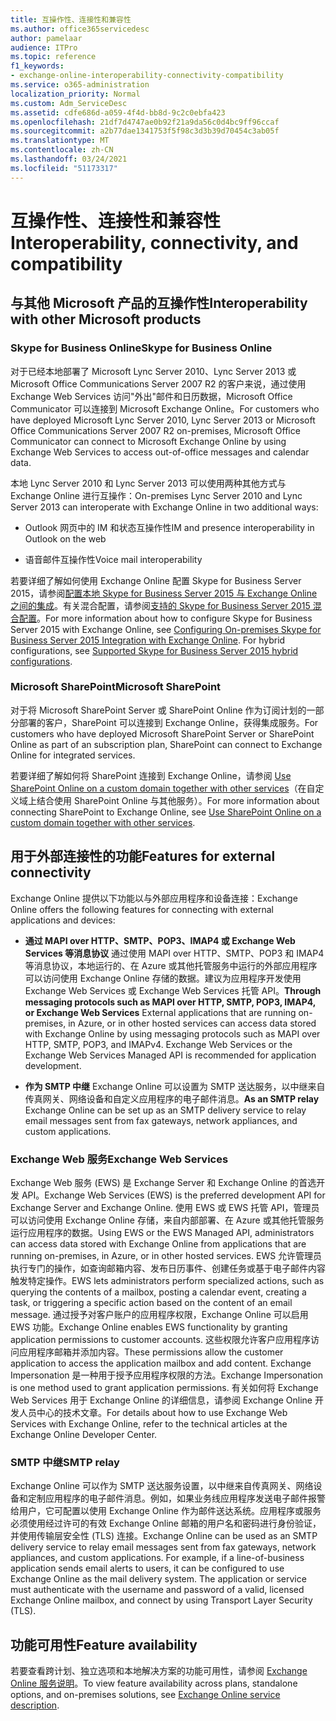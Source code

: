 ```yaml
---
title: 互操作性、连接性和兼容性
ms.author: office365servicedesc
author: pamelaar
audience: ITPro
ms.topic: reference
f1_keywords:
- exchange-online-interoperability-connectivity-compatibility
ms.service: o365-administration
localization_priority: Normal
ms.custom: Adm_ServiceDesc
ms.assetid: cdfe686d-a059-4f4d-bb8d-9c2c0ebfa423
ms.openlocfilehash: 21df7d4747ae0b92f21a9da56c0d4bc9ff96ccaf
ms.sourcegitcommit: a2b77dae1341753f5f98c3d3b39d70454c3ab05f
ms.translationtype: MT
ms.contentlocale: zh-CN
ms.lasthandoff: 03/24/2021
ms.locfileid: "51173317"
---
```

# <a name="interoperability-connectivity-and-compatibility"></a><span data-ttu-id="90a52-102">互操作性、连接性和兼容性</span><span class="sxs-lookup"><span data-stu-id="90a52-102">Interoperability, connectivity, and compatibility</span></span>

## <a name="interoperability-with-other-microsoft-products"></a><span data-ttu-id="90a52-103">与其他 Microsoft 产品的互操作性</span><span class="sxs-lookup"><span data-stu-id="90a52-103">Interoperability with other Microsoft products</span></span>

### <a name="skype-for-business-online"></a><span data-ttu-id="90a52-104">Skype for Business Online</span><span class="sxs-lookup"><span data-stu-id="90a52-104">Skype for Business Online</span></span>

<span data-ttu-id="90a52-105">对于已经本地部署了 Microsoft Lync Server 2010、Lync Server 2013 或 Microsoft Office Communications Server 2007 R2 的客户来说，通过使用 Exchange Web Services 访问"外出"邮件和日历数据，Microsoft Office Communicator 可以连接到 Microsoft Exchange Online。</span><span class="sxs-lookup"><span data-stu-id="90a52-105">For customers who have deployed Microsoft Lync Server 2010, Lync Server 2013 or Microsoft Office Communications Server 2007 R2 on-premises, Microsoft Office Communicator can connect to Microsoft Exchange Online by using Exchange Web Services to access out-of-office messages and calendar data.</span></span>
  
<span data-ttu-id="90a52-106">本地 Lync Server 2010 和 Lync Server 2013 可以使用两种其他方式与 Exchange Online 进行互操作：</span><span class="sxs-lookup"><span data-stu-id="90a52-106">On-premises Lync Server 2010 and Lync Server 2013 can interoperate with Exchange Online in two additional ways:</span></span>
  
- <span data-ttu-id="90a52-107">Outlook 网页中的 IM 和状态互操作性</span><span class="sxs-lookup"><span data-stu-id="90a52-107">IM and presence interoperability in Outlook on the web</span></span>
    
- <span data-ttu-id="90a52-108">语音邮件互操作性</span><span class="sxs-lookup"><span data-stu-id="90a52-108">Voice mail interoperability</span></span>
    
<span data-ttu-id="90a52-p101">若要详细了解如何使用 Exchange Online 配置 Skype for Business Server 2015，请参阅[配置本地 Skype for Business Server 2015 与 Exchange Online 之间的集成](/skypeforbusiness/deploy/integrate-with-exchange-server/outlook-web-app)。有关混合配置，请参阅[支持的 Skype for Business Server 2015 混合配置](/skypeforbusiness/skype-for-business-hybrid-solutions/integration-with-exchange-and-sharepoint)。</span><span class="sxs-lookup"><span data-stu-id="90a52-p101">For more information about how to configure Skype for Business Server 2015 with Exchange Online, see [Configuring On-premises Skype for Business Server 2015 Integration with Exchange Online](/skypeforbusiness/deploy/integrate-with-exchange-server/outlook-web-app). For hybrid configurations, see [Supported Skype for Business Server 2015 hybrid configurations](/skypeforbusiness/skype-for-business-hybrid-solutions/integration-with-exchange-and-sharepoint).</span></span>
  
### <a name="microsoft-sharepoint"></a><span data-ttu-id="90a52-111">Microsoft SharePoint</span><span class="sxs-lookup"><span data-stu-id="90a52-111">Microsoft SharePoint</span></span>

<span data-ttu-id="90a52-112">对于将 Microsoft SharePoint Server 或 SharePoint Online 作为订阅计划的一部分部署的客户，SharePoint 可以连接到 Exchange Online，获得集成服务。</span><span class="sxs-lookup"><span data-stu-id="90a52-112">For customers who have deployed Microsoft SharePoint Server or SharePoint Online as part of an subscription plan, SharePoint can connect to Exchange Online for integrated services.</span></span>
  
<span data-ttu-id="90a52-113">若要详细了解如何将 SharePoint 连接到 Exchange Online，请参阅 [Use SharePoint Online on a custom domain together with other services](https://go.microsoft.com/fwlink/?LinkId=271805)（在自定义域上结合使用 SharePoint Online 与其他服务）。</span><span class="sxs-lookup"><span data-stu-id="90a52-113">For more information about connecting SharePoint to Exchange Online, see [Use SharePoint Online on a custom domain together with other services](https://go.microsoft.com/fwlink/?LinkId=271805).</span></span>
  
## <a name="features-for-external-connectivity"></a><span data-ttu-id="90a52-114">用于外部连接性的功能</span><span class="sxs-lookup"><span data-stu-id="90a52-114">Features for external connectivity</span></span>

<span data-ttu-id="90a52-115">Exchange Online 提供以下功能以与外部应用程序和设备连接：</span><span class="sxs-lookup"><span data-stu-id="90a52-115">Exchange Online offers the following features for connecting with external applications and devices:</span></span>
  
- <span data-ttu-id="90a52-p102">**通过 MAPI over HTTP、SMTP、POP3、IMAP4 或 Exchange Web Services 等消息协议** 通过使用 MAPI over HTTP、SMTP、POP3 和 IMAP4 等消息协议，本地运行的、在 Azure 或其他托管服务中运行的外部应用程序可以访问使用 Exchange Online 存储的数据。建议为应用程序开发使用 Exchange Web Services 或 Exchange Web Services 托管 API。</span><span class="sxs-lookup"><span data-stu-id="90a52-p102">**Through messaging protocols such as MAPI over HTTP, SMTP, POP3, IMAP4, or Exchange Web Services** External applications that are running on-premises, in Azure, or in other hosted services can access data stored with Exchange Online by using messaging protocols such as MAPI over HTTP, SMTP, POP3, and IMAPv4. Exchange Web Services or the Exchange Web Services Managed API is recommended for application development.</span></span> 
    
- <span data-ttu-id="90a52-118">**作为 SMTP 中继** Exchange Online 可以设置为 SMTP 送达服务，以中继来自传真网关、网络设备和自定义应用程序的电子邮件消息。</span><span class="sxs-lookup"><span data-stu-id="90a52-118">**As an SMTP relay** Exchange Online can be set up as an SMTP delivery service to relay email messages sent from fax gateways, network appliances, and custom applications.</span></span> 
    
### <a name="exchange-web-services"></a><span data-ttu-id="90a52-119">Exchange Web 服务</span><span class="sxs-lookup"><span data-stu-id="90a52-119">Exchange Web Services</span></span>

<span data-ttu-id="90a52-120">Exchange Web 服务 (EWS) 是 Exchange Server 和 Exchange Online 的首选开发 API。</span><span class="sxs-lookup"><span data-stu-id="90a52-120">Exchange Web Services (EWS) is the preferred development API for Exchange Server and Exchange Online.</span></span> <span data-ttu-id="90a52-121">使用 EWS 或 EWS 托管 API，管理员可以访问使用 Exchange Online 存储，来自内部部署、在 Azure 或其他托管服务运行应用程序的数据。</span><span class="sxs-lookup"><span data-stu-id="90a52-121">Using EWS or the EWS Managed API, administrators can access data stored with Exchange Online from applications that are running on-premises, in Azure, or in other hosted services.</span></span> <span data-ttu-id="90a52-122">EWS 允许管理员执行专门的操作，如查询邮箱内容、发布日历事件、创建任务或基于电子邮件内容触发特定操作。</span><span class="sxs-lookup"><span data-stu-id="90a52-122">EWS lets administrators perform specialized actions, such as querying the contents of a mailbox, posting a calendar event, creating a task, or triggering a specific action based on the content of an email message.</span></span> <span data-ttu-id="90a52-123">通过授予对客户账户的应用程序权限，Exchange Online 可以启用 EWS 功能。</span><span class="sxs-lookup"><span data-stu-id="90a52-123">Exchange Online enables EWS functionality by granting application permissions to customer accounts.</span></span> <span data-ttu-id="90a52-124">这些权限允许客户应用程序访问应用程序邮箱并添加内容。</span><span class="sxs-lookup"><span data-stu-id="90a52-124">These permissions allow the customer application to access the application mailbox and add content.</span></span> <span data-ttu-id="90a52-125">Exchange Impersonation 是一种用于授予应用程序权限的方法。</span><span class="sxs-lookup"><span data-stu-id="90a52-125">Exchange Impersonation is one method used to grant application permissions.</span></span> <span data-ttu-id="90a52-126">有关如何将 Exchange Web Services 用于 Exchange Online 的详细信息，请参阅 Exchange Online 开发人员中心的技术文章。</span><span class="sxs-lookup"><span data-stu-id="90a52-126">For details about how to use Exchange Web Services with Exchange Online, refer to the technical articles at the Exchange Online Developer Center.</span></span>
  
### <a name="smtp-relay"></a><span data-ttu-id="90a52-127">SMTP 中继</span><span class="sxs-lookup"><span data-stu-id="90a52-127">SMTP relay</span></span>

<span data-ttu-id="90a52-p104">Exchange Online 可以作为 SMTP 送达服务设置，以中继来自传真网关、网络设备和定制应用程序的电子邮件消息。例如，如果业务线应用程序发送电子邮件报警给用户，它可配置以使用 Exchange Online 作为邮件送达系统。应用程序或服务必须使用经过许可的有效 Exchange Online 邮箱的用户名和密码进行身份验证，并使用传输层安全性 (TLS) 连接。</span><span class="sxs-lookup"><span data-stu-id="90a52-p104">Exchange Online can be used as an SMTP delivery service to relay email messages sent from fax gateways, network appliances, and custom applications. For example, if a line-of-business application sends email alerts to users, it can be configured to use Exchange Online as the mail delivery system. The application or service must authenticate with the username and password of a valid, licensed Exchange Online mailbox, and connect by using Transport Layer Security (TLS).</span></span>
  
## <a name="feature-availability"></a><span data-ttu-id="90a52-131">功能可用性</span><span class="sxs-lookup"><span data-stu-id="90a52-131">Feature availability</span></span>

<span data-ttu-id="90a52-132">若要查看跨计划、独立选项和本地解决方案的功能可用性，请参阅 [Exchange Online 服务说明](exchange-online-service-description.md)。</span><span class="sxs-lookup"><span data-stu-id="90a52-132">To view feature availability across plans, standalone options, and on-premises solutions, see [Exchange Online service description](exchange-online-service-description.md).</span></span>
